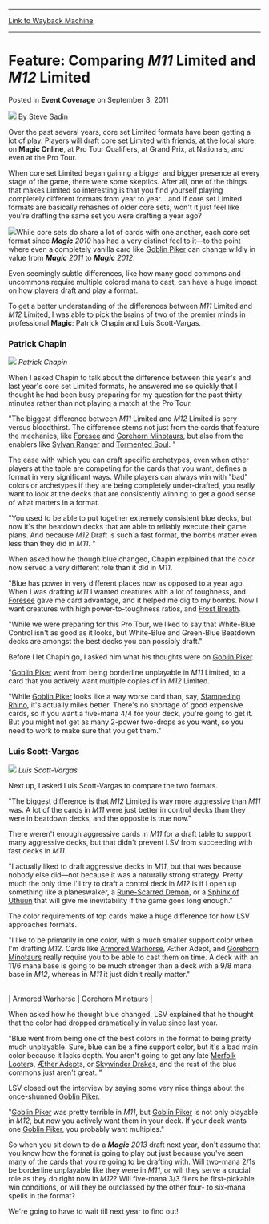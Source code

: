 
---
[Link to Wayback Machine](https://web.archive.org/web/20210503065125/https://magic.wizards.com/en/articles/archive/event-coverage/feature-comparing-m11-limited-and-m12-limited-2011-09-03)

[_metadata_:author]:- "Steve Sadin"
[_metadata_:description]:- "Over the past several years, core set Limited formats have been getting a lot of play. Players will draft core set Limited with friends, at the local store, on Magic Online, at Pro Tour Qualifiers, at Grand Prix, at Nationals, and even at the Pro Tour. When core set Limited began gaining a bigger and bigger presence at every stage of the game, there were some skeptics. After"
[_metadata_:generator]:- "Drupal 7 (http://drupal.org)"
[_metadata_:node]:- "508471"
[_metadata_:publish_date]:- "2011-09-03"
[_metadata_:source]:- "div-main-content"
[_metadata_:title]:- "Feature: Comparing M11 Limited and M12 Limited"
[_metadata_:wayback_capture_timestamp]:- "2021-05-03 06:51:25"
[_metadata_:wayback_raw_url]:- "https://web.archive.org/web/20210503065125id_/https://magic.wizards.com/en/articles/archive/event-coverage/feature-comparing-m11-limited-and-m12-limited-2011-09-03"
[_metadata_:wayback_url]:- "https://magic.wizards.com/en/articles/archive/event-coverage/feature-comparing-m11-limited-and-m12-limited-2011-09-03"
---


Feature: Comparing *M11* Limited and *M12* Limited
==================================================



 Posted in **Event Coverage**
 on September 3, 2011 






![](https://media.magic.wizards.com/styles/auth_small/public/images/person/authorpic_SteveSadin.jpg)
By Steve Sadin












Over the past several years, core set Limited formats have been getting a lot of play. Players will draft core set Limited with friends, at the local store, on ****Magic** Online**, at Pro Tour Qualifiers, at Grand Prix, at Nationals, and even at the Pro Tour.


When core set Limited began gaining a bigger and bigger presence at every stage of the game, there were some skeptics. After all, one of the things that makes Limited so interesting is that you find yourself playing completely different formats from year to year... and if core set Limited formats are basically rehashes of older core sets, won't it just feel like you're drafting the same set you were drafting a year ago?


![](https://media.magic.wizards.com/image_legacy_migration/mtg/images/daily/events/ptphi11/616_logo_kgmak10bnx.jpg)While core sets do share a lot of cards with one another, each core set format since ***Magic*** *2010* has had a very distinct feel to it—to the point where even a completely vanilla card like [Goblin Piker](http://gatherer.wizards.com/Pages/Card/Details.aspx?name=Goblin+Piker) can change wildly in value from ***Magic*** *2011* to ***Magic*** *2012*.


Even seemingly subtle differences, like how many good commons and uncommons require multiple colored mana to cast, can have a huge impact on how players draft and play a format.


To get a better understanding of the differences between *M11* Limited and *M12* Limited, I was able to pick the brains of two of the premier minds in professional ****Magic****: Patrick Chapin and Luis Scott-Vargas.


### Patrick Chapin



![](https://media.magic.wizards.com/image_legacy_migration/mtg/images/daily/events/ptphi11/featureCompare_Chapin.jpg)
*Patrick Chapin*

When I asked Chapin to talk about the difference between this year's and last year's core set Limited formats, he answered me so quickly that I thought he had been busy preparing for my question for the past thirty minutes rather than not playing a match at the Pro Tour.


"The biggest difference between *M11* Limited and *M12* Limited is scry versus bloodthirst. The difference stems not just from the cards that feature the mechanics, like [Foresee](http://gatherer.wizards.com/Pages/Card/Details.aspx?name=Foresee) and [Gorehorn Minotaurs](http://gatherer.wizards.com/Pages/Card/Details.aspx?name=Gorehorn+Minotaurs), but also from the enablers like [Sylvan Ranger](http://gatherer.wizards.com/Pages/Card/Details.aspx?name=Sylvan+Ranger) and [Tormented Soul](http://gatherer.wizards.com/Pages/Card/Details.aspx?name=Tormented+Soul). "


The ease with which you can draft specific archetypes, even when other players at the table are competing for the cards that you want, defines a format in very significant ways. While players can always win with "bad" colors or archetypes if they are being completely under-drafted, you really want to look at the decks that are consistently winning to get a good sense of what matters in a format.


"You used to be able to put together extremely consistent blue decks, but now it's the beatdown decks that are able to reliably execute their game plans. And because *M12* Draft is such a fast format, the bombs matter even less than they did in *M11*. "


When asked how he though blue changed, Chapin explained that the color now served a very different role than it did in *M11*.


"Blue has power in very different places now as opposed to a year ago. When I was drafting *M11* I wanted creatures with a lot of toughness, and [Foresee](http://gatherer.wizards.com/Pages/Card/Details.aspx?name=Foresee) gave me card advantage, and it helped me dig to my bombs. Now I want creatures with high power-to-toughness ratios, and [Frost Breath](http://gatherer.wizards.com/Pages/Card/Details.aspx?name=Frost+Breath).


"While we were preparing for this Pro Tour, we liked to say that White-Blue Control isn't as good as it looks, but White-Blue and Green-Blue Beatdown decks are amongst the best decks you can possibly draft."


Before I let Chapin go, I asked him what his thoughts were on [Goblin Piker](http://gatherer.wizards.com/Pages/Card/Details.aspx?name=Goblin+Piker).


"[Goblin Piker](http://gatherer.wizards.com/Pages/Card/Details.aspx?name=Goblin+Piker) went from being borderline unplayable in *M11* Limited, to a card that you actively want multiple copies of in *M12* Limited.


"While [Goblin Piker](http://gatherer.wizards.com/Pages/Card/Details.aspx?name=Goblin+Piker) looks like a way worse card than, say, [Stampeding Rhino](http://gatherer.wizards.com/Pages/Card/Details.aspx?name=Stampeding+Rhino), it's actually miles better. There's no shortage of good expensive cards, so if you want a five-mana 4/4 for your deck, you're going to get it. But you might not get as many 2-power two-drops as you want, so you need to work to make sure that you get them."


### Luis Scott-Vargas



![](https://media.magic.wizards.com/image_legacy_migration/mtg/images/daily/events/ptphi11/featureCompare_Scott-Vargas.jpg)
*Luis Scott-Vargas*

Next up, I asked Luis Scott-Vargas to compare the two formats.


"The biggest difference is that *M12* Limited is way more aggressive than *M11* was. A lot of the cards in *M11* were just better in control decks than they were in beatdown decks, and the opposite is true now."


There weren't enough aggressive cards in *M11* for a draft table to support many aggressive decks, but that didn't prevent LSV from succeeding with fast decks in *M11*.


"I actually liked to draft aggressive decks in *M11*, but that was because nobody else did—not because it was a naturally strong strategy. Pretty much the only time I'll try to draft a control deck in *M12* is if I open up something like a planeswalker, a [Rune-Scarred Demon](http://gatherer.wizards.com/Pages/Card/Details.aspx?name=Rune-Scarred+Demon), or a [Sphinx of Uthuun](http://gatherer.wizards.com/Pages/Card/Details.aspx?name=Sphinx+of+Uthuun) that will give me inevitability if the game goes long enough."


The color requirements of top cards make a huge difference for how LSV approaches formats.


"I like to be primarily in one color, with a much smaller support color when I'm drafting *M12*. Cards like [Armored Warhorse](http://gatherer.wizards.com/Pages/Card/Details.aspx?name=Armored+Warhorse), Æther Adept, and [Gorehorn Minotaurs](http://gatherer.wizards.com/Pages/Card/Details.aspx?name=Gorehorn+Minotaurs) really require you to be able to cast them on time. A deck with an 11/6 mana base is going to be much stronger than a deck with a 9/8 mana base in *M12*, whereas in *M11* it just didn't really matter."




|  |  |
| --- | --- |
| 
Armored Warhorse
 | 
Gorehorn Minotaurs
 |

When asked how he thought blue changed, LSV explained that he thought that the color had dropped dramatically in value since last year.


"Blue went from being one of the best colors in the format to being pretty much unplayable. Sure, blue can be a fine support color, but it's a bad main color because it lacks depth. You aren't going to get any late [Merfolk Looter](http://gatherer.wizards.com/Pages/Card/Details.aspx?name=Merfolk+Looter)s, [Æther Adept](http://gatherer.wizards.com/Pages/Card/Details.aspx?name=%C3%86ther+Adept)s, or [Skywinder Drake](http://gatherer.wizards.com/Pages/Card/Details.aspx?name=Skywinder+Drake)s, and the rest of the blue commons just aren't great. "


LSV closed out the interview by saying some very nice things about the once-shunned [Goblin Piker](http://gatherer.wizards.com/Pages/Card/Details.aspx?name=Goblin+Piker).


"[Goblin Piker](http://gatherer.wizards.com/Pages/Card/Details.aspx?name=Goblin+Piker) was pretty terrible in *M11*, but [Goblin Piker](http://gatherer.wizards.com/Pages/Card/Details.aspx?name=Goblin+Piker) is not only playable in *M12*, but now you actively want them in your deck. If your deck wants one [Goblin Piker](http://gatherer.wizards.com/Pages/Card/Details.aspx?name=Goblin+Piker), you probably want multiples."


So when you sit down to do a ***Magic*** *2013* draft next year, don't assume that you know how the format is going to play out just because you've seen many of the cards that you're going to be drafting with. Will two-mana 2/1s be borderline unplayable like they were in *M11*, or will they serve a crucial role as they do right now in *M12*? Will five-mana 3/3 fliers be first-pickable win conditions, or will they be outclassed by the other four- to six-mana spells in the format?


We're going to have to wait till next year to find out!








